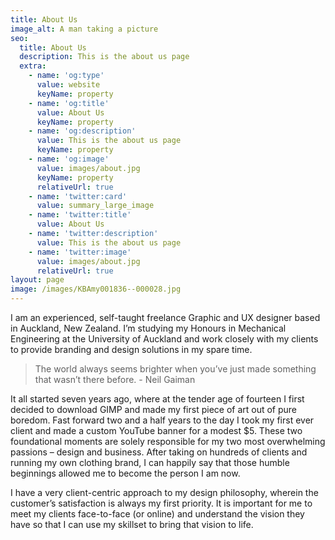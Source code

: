 ```yaml
---
title: About Us
image_alt: A man taking a picture
seo:
  title: About Us
  description: This is the about us page
  extra:
    - name: 'og:type'
      value: website
      keyName: property
    - name: 'og:title'
      value: About Us
      keyName: property
    - name: 'og:description'
      value: This is the about us page
      keyName: property
    - name: 'og:image'
      value: images/about.jpg
      keyName: property
      relativeUrl: true
    - name: 'twitter:card'
      value: summary_large_image
    - name: 'twitter:title'
      value: About Us
    - name: 'twitter:description'
      value: This is the about us page
    - name: 'twitter:image'
      value: images/about.jpg
      relativeUrl: true
layout: page
image: /images/KBAmy001836--000028.jpg
---
```

I am an
experienced, self-taught freelance Graphic and UX designer based in Auckland,
New Zealand. I’m studying my Honours in Mechanical Engineering at the University
of Auckland and work closely with my clients to provide branding and design
solutions in my spare time.   

> The world always seems brighter when you’ve just made something that wasn’t there before. - Neil Gaiman

It all started seven
years ago, where at the tender age of fourteen I first decided to download GIMP
and made my first piece of art out of pure boredom. Fast forward two and a half
years to the day I took my first ever client and made a custom YouTube banner
for a modest $5. These two foundational moments are solely responsible for my
two most overwhelming passions – design and business. After taking on hundreds
of clients and running my own clothing brand, I can happily say that those
humble beginnings allowed me to become the person I am now.

I have a very
client-centric approach to my design philosophy, wherein the customer’s
satisfaction is always my first priority. It is important for me to meet my
clients face-to-face (or online) and understand the vision they have so that I
can use my skillset to bring that vision to life.
